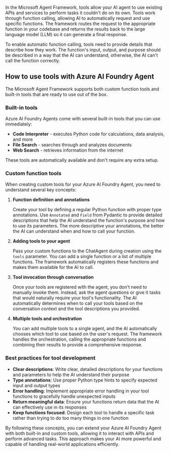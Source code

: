 In the Microsoft Agent Framework, tools allow your AI agent to use existing APIs and services to perform tasks it couldn't do on its own. Tools work through function calling, allowing AI to automatically request and use specific functions. The framework routes the request to the appropriate function in your codebase and returns the results back to the large language model (LLM) so it can generate a final response.

To enable automatic function calling, tools need to provide details that describe how they work. The function's input, output, and purpose should be described in a way that the AI can understand, otherwise, the AI can't call the function correctly.

## How to use tools with Azure AI Foundry Agent

The Microsoft Agent Framework supports both custom function tools and built-in tools that are ready to use out of the box.

### Built-in tools

Azure AI Foundry Agents come with several built-in tools that you can use immediately:

- **Code Interpreter** - executes Python code for calculations, data analysis, and more
- **File Search** - searches through and analyzes documents
- **Web Search** - retrieves information from the internet

These tools are automatically available and don't require any extra setup.

### Custom function tools

When creating custom tools for your Azure AI Foundry Agent, you need to understand several key concepts:

1. **Function definition and annotations**
    
    Create your tool by defining a regular Python function with proper type annotations. Use `Annotated` and `Field` from Pydantic to provide detailed descriptions that help the AI understand the function's purpose and how to use its parameters. The more descriptive your annotations, the better the AI can understand when and how to call your function.

1. **Adding tools to your agent**

    Pass your custom functions to the ChatAgent during creation using the `tools` parameter. You can add a single function or a list of multiple functions. The framework automatically registers these functions and makes them available for the AI to call.

1. **Tool invocation through conversation**

    Once your tools are registered with the agent, you don't need to manually invoke them. Instead, ask the agent questions or give it tasks that would naturally require your tool's functionality. The AI automatically determines when to call your tools based on the conversation context and the tool descriptions you provided.

1. **Multiple tools and orchestration**

    You can add multiple tools to a single agent, and the AI automatically chooses which tool to use based on the user's request. The framework handles the orchestration, calling the appropriate functions and combining their results to provide a comprehensive response.

### Best practices for tool development

- **Clear descriptions**: Write clear, detailed descriptions for your functions and parameters to help the AI understand their purpose
- **Type annotations**: Use proper Python type hints to specify expected input and output types
- **Error handling**: Implement appropriate error handling in your tool functions to gracefully handle unexpected inputs
- **Return meaningful data**: Ensure your functions return data that the AI can effectively use in its responses
- **Keep functions focused**: Design each tool to handle a specific task rather than trying to do too many things in one function

By following these concepts, you can extend your Azure AI Foundry Agent with both built-in and custom tools, allowing it to interact with APIs and perform advanced tasks. This approach makes your AI more powerful and capable of handling real-world applications efficiently.